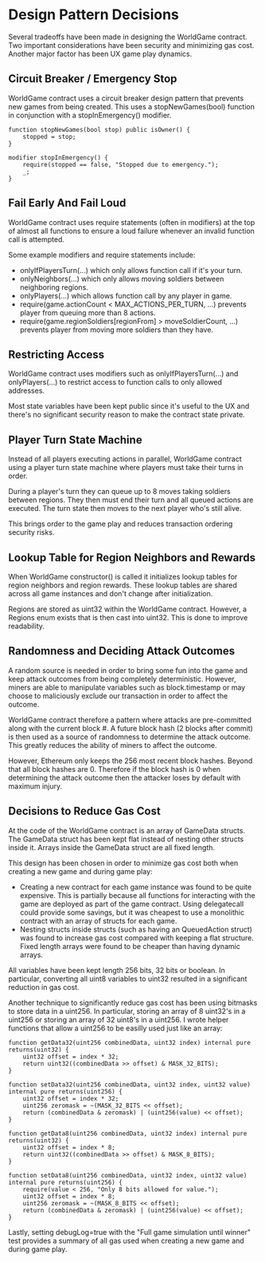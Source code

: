 # Design Pattern Decisions
Several tradeoffs have been made in designing the WorldGame contract.  Two important considerations have been security and minimizing gas cost.  Another major factor has been UX game play dynamics.

## Circuit Breaker / Emergency Stop
WorldGame contract uses a circuit breaker design pattern that prevents new games from being created.  This uses a stopNewGames(bool) function in conjunction with a stopInEmergency() modifier.

```
function stopNewGames(bool stop) public isOwner() {
    stopped = stop;
}

modifier stopInEmergency() {
    require(stopped == false, "Stopped due to emergency.");
    _;
}
```

## Fail Early And Fail Loud
WorldGame contract uses require statements (often in modifiers) at the top of almost all functions to ensure a loud failure whenever an invalid function call is attempted.

Some example modifiers and require statements include:
* onlyIfPlayersTurn(...) which only allows function call if it's your turn.
* onlyNeighbors(...) which only allows moving soldiers between neighboring regions.
* onlyPlayers(...) which allows function call by any player in game.
* require(game.actionCount < MAX_ACTIONS_PER_TURN, ...) prevents player from queuing more than 8 actions.
* require(game.regionSoldiers[regionFrom] > moveSoldierCount, ...) prevents player from moving more soldiers than they have.

## Restricting Access
WorldGame contract uses modifiers such as onlyIfPlayersTurn(...) and onlyPlayers(...) to restrict access to function calls to only allowed addresses.

Most state variables have been kept public since it's useful to the UX and there's no significant security reason to make the contract state private.

## Player Turn State Machine
Instead of all players executing actions in parallel, WorldGame contract using a player turn state machine where players must take their turns in order.

During a player's turn they can queue up to 8 moves taking soldiers between regions.  They then must end their turn and all queued actions are executed.  The turn state then moves to the next player who's still alive.

This brings order to the game play and reduces transaction ordering security risks. 

## Lookup Table for Region Neighbors and Rewards
When WorldGame constructor() is called it initializes lookup tables for region neighbors and region rewards.  These lookup tables are shared across all game instances and don't change after initialization.

Regions are stored as uint32 within the WorldGame contract.  However, a Regions enum exists that is then cast into uint32.  This is done to improve readability.

## Randomness and Deciding Attack Outcomes
A random source is needed in order to bring some fun into the game and keep attack outcomes from being completely deterministic.  However, miners are able to manipulate variables such as block.timestamp or may choose to maliciously exclude our transaction in order to affect the outcome.

WorldGame contract therefore a pattern where attacks are pre-committed along with the current block #.  A future block hash (2 blocks after commit) is then used as a source of randomness to determine the attack outcome.  This greatly reduces the ability of miners to affect the outcome.

However, Ethereum only keeps the 256 most recent block hashes.  Beyond that all block hashes are 0.  Therefore if the block hash is 0 when determining the attack outcome then the attacker loses by default with maximum injury.

## Decisions to Reduce Gas Cost
At the code of the WorldGame contract is an array of GameData structs.  The GameData struct has been kept flat instead of nesting other structs inside it.  Arrays inside the GameData struct are all fixed length.

This design has been chosen in order to minimize gas cost both when creating a new game and during game play:
* Creating a new contract for each game instance was found to be quite expensive.  This is partially because all functions for interacting with the game are deployed as part of the game contract.  Using delegatecall could provide some savings, but it was cheapest to use a monolithic contract with an array of structs for each game. 
* Nesting structs inside structs (such as having an QueuedAction struct) was found to increase gas cost compared with keeping a flat structure. Fixed length arrays were found to be cheaper than having dynamic arrays.

All variables have been kept length 256 bits, 32 bits or boolean.  In particular, converting all uint8 variables to uint32 resulted in a significant reduction in gas cost.  

Another technique to significantly reduce gas cost has been using bitmasks to store data in a uint256.  In particular, storing an array of 8 uint32's in a uint256 or storing an array of 32 uint8's in a uint256. I wrote helper functions that allow a uint256 to be easilly used just like an array:

```
function getData32(uint256 combinedData, uint32 index) internal pure returns(uint32) {
    uint32 offset = index * 32;
    return uint32((combinedData >> offset) & MASK_32_BITS);
}

function setData32(uint256 combinedData, uint32 index, uint32 value) internal pure returns(uint256) {
    uint32 offset = index * 32;
    uint256 zeromask = ~(MASK_32_BITS << offset);
    return (combinedData & zeromask) | (uint256(value) << offset);
}

function getData8(uint256 combinedData, uint32 index) internal pure returns(uint32) {
    uint32 offset = index * 8;
    return uint32((combinedData >> offset) & MASK_8_BITS);
}

function setData8(uint256 combinedData, uint32 index, uint32 value) internal pure returns(uint256) {
    require(value < 256, "Only 8 bits allowed for value.");
    uint32 offset = index * 8;
    uint256 zeromask = ~(MASK_8_BITS << offset);
    return (combinedData & zeromask) | (uint256(value) << offset);
}
```

Lastly, setting debugLog=true with the "Full game simulation until winner" test provides a summary of all gas used when creating a new game and during game play.
